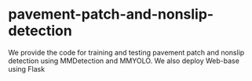 # pavement-patch-and-nonslip-detection
We provide the code for training and testing pavement patch and nonslip detection using MMDetection and MMYOLO. We also deploy Web-base using Flask
